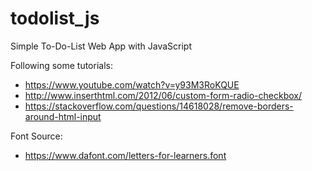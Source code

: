 # todolist_js
Simple To-Do-List Web App with JavaScript

Following some tutorials:
- https://www.youtube.com/watch?v=y93M3RoKQUE
- http://www.inserthtml.com/2012/06/custom-form-radio-checkbox/
- https://stackoverflow.com/questions/14618028/remove-borders-around-html-input

Font Source:
- https://www.dafont.com/letters-for-learners.font
